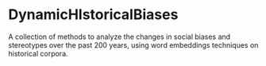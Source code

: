 # DynamicHIstoricalBiases

A collection of methods to analyze the changes in social biases and stereotypes over the past 200 years, using word embeddings techniques on historical corpora.
